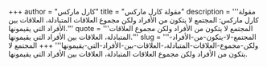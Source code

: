 +++
author = "كارل ماركس"
title = "مقولة كارل ماركس"
description = '''مقولة كارل ماركس: المجتمع لا يتكون من الأفراد ولكن مجموع العلاقات المتبادلة، العلاقات بين الأفراد التي يقيمونها.'''
quote = '''المجتمع لا يتكون من الأفراد ولكن مجموع العلاقات المتبادلة، العلاقات بين الأفراد التي يقيمونها.'''
slug = '''المجتمع-لا-يتكون-من-الأفراد-ولكن-مجموع-العلاقات-المتبادلة،-العلاقات-بين-الأفراد-التي-يقيمونها'''
+++
المجتمع لا يتكون من الأفراد ولكن مجموع العلاقات المتبادلة، العلاقات بين الأفراد التي يقيمونها.
